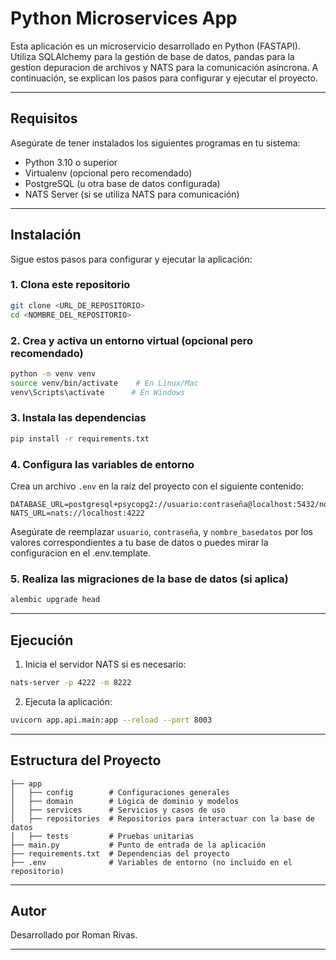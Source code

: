 # Python Microservices App

Esta aplicación es un microservicio desarrollado en Python (FASTAPI). Utiliza SQLAlchemy para la gestión de base de datos, pandas para la gestion depuracion de archivos y NATS para la comunicación asíncrona. A continuación, se explican los pasos para configurar y ejecutar el proyecto.

---

## Requisitos

Asegúrate de tener instalados los siguientes programas en tu sistema:

- Python 3.10 o superior
- Virtualenv (opcional pero recomendado)
- PostgreSQL (u otra base de datos configurada)
- NATS Server (si se utiliza NATS para comunicación)

---

## Instalación

Sigue estos pasos para configurar y ejecutar la aplicación:

### 1. Clona este repositorio
```bash
git clone <URL_DE_REPOSITORIO>
cd <NOMBRE_DEL_REPOSITORIO>
```

### 2. Crea y activa un entorno virtual (opcional pero recomendado)
```bash
python -m venv venv
source venv/bin/activate    # En Linux/Mac
venv\Scripts\activate      # En Windows
```

### 3. Instala las dependencias
```bash
pip install -r requirements.txt
```

### 4. Configura las variables de entorno
Crea un archivo `.env` en la raíz del proyecto con el siguiente contenido:

```env
DATABASE_URL=postgresql+psycopg2://usuario:contraseña@localhost:5432/nombre_basedatos
NATS_URL=nats://localhost:4222
```

Asegúrate de reemplazar `usuario`, `contraseña`, y `nombre_basedatos` por los valores correspondientes a tu base de datos o puedes mirar la configuracion en el .env.template.

### 5. Realiza las migraciones de la base de datos (si aplica)
```bash
alembic upgrade head
```

---

## Ejecución

1. Inicia el servidor NATS si es necesario:
```bash
nats-server -p 4222 -m 8222
```

2. Ejecuta la aplicación:
```bash
uvicorn app.api.main:app --reload --port 8003
```

---

## Estructura del Proyecto

```plaintext
├── app
│   ├── config        # Configuraciones generales
│   ├── domain        # Lógica de dominio y modelos
│   ├── services      # Servicios y casos de uso
│   ├── repositories  # Repositorios para interactuar con la base de datos
│   ├── tests         # Pruebas unitarias
├── main.py           # Punto de entrada de la aplicación
├── requirements.txt  # Dependencias del proyecto
├── .env              # Variables de entorno (no incluido en el repositorio)
```

---

## Autor
Desarrollado por Roman Rivas.

---

